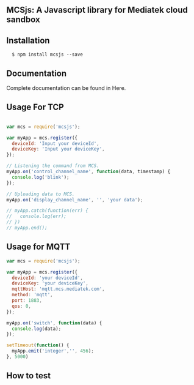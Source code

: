 ## MCSjs: A Javascript library for Mediatek cloud sandbox


## Installation

```
  $ npm install mcsjs --save
```

## Documentation

Complete documentation can be found in Here.

## Usage For TCP

```js

var mcs = require('mcsjs');

var myApp = mcs.register({
  deviceId: 'Input your deviceId',
  deviceKey: 'Input your deviceKey',
});

// Listening the command from MCS.
myApp.on('control_channel_name', function(data, timestamp) {
  console.log('blink');
});

// Uploading data to MCS.
myApp.on('display_channel_name', '', 'your data');

// myApp.catch(function(err) {
//   console.log(err);
// })
// myApp.end();

```

## Usage for MQTT

```js
var mcs = require('mcsjs');

var myApp = mcs.register({
  deviceId: 'your deviceId',
  deviceKey: 'your deviceKey',
  mqttHost: 'mqtt.mcs.mediatek.com',
  method: 'mqtt',
  port: 1883,
  qos: 0,
});

myApp.on('switch', function(data) {
  console.log(data);
});

setTimeout(function() {
  myApp.emit('integer','', 456);
}, 5000)

```

## How to test
